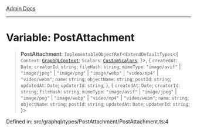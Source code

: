 [Admin Docs](/)

***

# Variable: PostAttachment

> **PostAttachment**: `ImplementableObjectRef`\<`ExtendDefaultTypes`\<\{ `Context`: [`GraphQLContext`](../../../../context/type-aliases/GraphQLContext.md); `Scalars`: [`CustomScalars`](../../../../scalars/type-aliases/CustomScalars.md); \}\>, \{ `createdAt`: `Date`; `creatorId`: `string`; `fileHash`: `string`; `mimeType`: `"image/avif"` \| `"image/jpeg"` \| `"image/png"` \| `"image/webp"` \| `"video/mp4"` \| `"video/webm"`; `name`: `string`; `objectName`: `string`; `postId`: `string`; `updatedAt`: `Date`; `updaterId`: `string`; \}, \{ `createdAt`: `Date`; `creatorId`: `string`; `fileHash`: `string`; `mimeType`: `"image/avif"` \| `"image/jpeg"` \| `"image/png"` \| `"image/webp"` \| `"video/mp4"` \| `"video/webm"`; `name`: `string`; `objectName`: `string`; `postId`: `string`; `updatedAt`: `Date`; `updaterId`: `string`; \}\>

Defined in: src/graphql/types/PostAttachment/PostAttachment.ts:4
